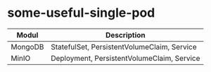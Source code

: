 # some-useful-single-pod
| Modul      | Description |
| ----------- | ----------- |
| MongoDB      | StatefulSet, PersistentVolumeClaim, Service       |
| MinIO   | Deployment, PersistentVolumeClaim, Service         |

